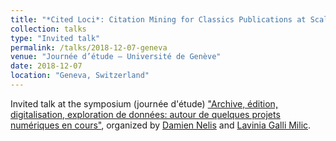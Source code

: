 ```yaml
---
title: "*Cited Loci*: Citation Mining for Classics Publications at Scale"
collection: talks
type: "Invited talk"
permalink: /talks/2018-12-07-geneva
venue: "Journée d’étude – Université de Genève"
date: 2018-12-07
location: "Geneva, Switzerland"
---
```


Invited talk at the symposium (journée d&apos;étude) [&quot;Archive, édition, digitalisation, exploration de données: autour de quelques projets numériques en cours&quot;](https://www.unige.ch/lettres/antic/unites/latin/actualitesconfcoll/colloques/archive-edition-digitalisation-exploration-de-donnees-autour-de-quelques-projets-numeriques-en-cours/), organized by [Damien Nelis](https://www.unige.ch/lettres/antic/unites/latin/enseignants/damiennelis/) and [Lavinia Galli Milic](https://www.unige.ch/lettres/antic/unites/latin/enseignants/laviniagallimilic/).
